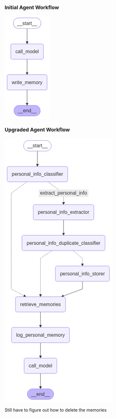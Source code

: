### Initial Agent Workflow
![Alt text](graph.png)

### Upgraded Agent Workflow
![Alt text](model_2_memory_workflow.png)

Still have to figure out how to delete the memories